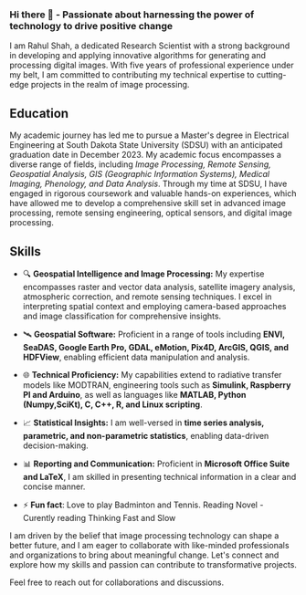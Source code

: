 ### Hi there 👋 - Passionate about harnessing the power of technology to drive positive change

I am Rahul Shah, a dedicated Research Scientist with a strong background in developing and applying innovative algorithms for generating and processing digital images. With five years of professional experience under my belt, I am committed to contributing my technical expertise to cutting-edge projects in the realm of image processing.

## Education

My academic journey has led me to pursue a Master's degree in Electrical Engineering at South Dakota State University (SDSU) with an anticipated graduation date in December 2023. My academic focus encompasses a diverse range of fields, including *Image Processing, Remote Sensing, Geospatial Analysis, GIS (Geographic Information Systems), Medical Imaging, Phenology, and Data Analysis*. Through my time at SDSU, I have engaged in rigorous coursework and valuable hands-on experiences, which have allowed me to develop a comprehensive skill set in advanced image processing, remote sensing engineering, optical sensors, and digital image processing.

## Skills

- 🔍 **Geospatial Intelligence and Image Processing:** My expertise encompasses raster and vector data analysis, satellite imagery analysis, atmospheric correction, and remote sensing techniques. I excel in interpreting spatial context and employing camera-based approaches and image classification for comprehensive insights.

- 🛰️ **Geospatial Software:** Proficient in a range of tools including **ENVI, SeaDAS, Google Earth Pro, GDAL, eMotion, Pix4D, ArcGIS, QGIS, and HDFView**, enabling efficient data manipulation and analysis.

- 🌐 **Technical Proficiency:** My capabilities extend to radiative transfer models like MODTRAN, engineering tools such as **Simulink, Raspberry PI and Arduino**, as well as languages like **MATLAB, Python (Numpy,SciKt), C, C++, R, and Linux scripting**.

- 📈 **Statistical Insights:** I am well-versed in **time series analysis, parametric, and non-parametric statistics**, enabling data-driven decision-making.

- 📊 **Reporting and Communication:** Proficient in **Microsoft Office Suite and LaTeX**, I am skilled in presenting technical information in a clear and concise manner.

- ⚡ **Fun fact**: Love to play Badminton and Tennis. Reading Novel - Curently reading Thinking Fast and Slow

I am driven by the belief that image processing technology can shape a better future, and I am eager to collaborate with like-minded professionals and organizations to bring about meaningful change. Let's connect and explore how my skills and passion can contribute to transformative projects.

Feel free to reach out for collaborations and discussions.
